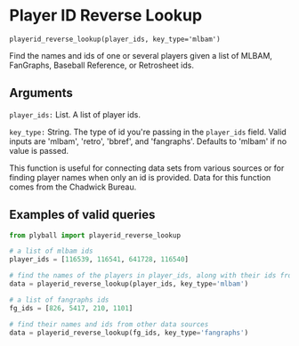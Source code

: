 # Player ID Reverse Lookup

`playerid_reverse_lookup(player_ids, key_type='mlbam')`

Find the names and ids of one or several players given a list of MLBAM, FanGraphs, Baseball Reference, or Retrosheet ids. 

## Arguments
`player_ids:` List. A list of player ids.

`key_type:` String. The type of id you're passing in the `player_ids` field. Valid inputs are 'mlbam', 'retro', 'bbref', and 'fangraphs'. Defaults to 'mlbam' if no value is passed. 
 
This function is useful for connecting data sets from various sources or for finding player names when only an id is provided. Data for this function comes from the Chadwick Bureau. 

## Examples of valid queries

```python
from plyball import playerid_reverse_lookup

# a list of mlbam ids
player_ids = [116539, 116541, 641728, 116540]

# find the names of the players in player_ids, along with their ids from other data sources
data = playerid_reverse_lookup(player_ids, key_type='mlbam')

# a list of fangraphs ids
fg_ids = [826, 5417, 210, 1101]

# find their names and ids from other data sources
data = playerid_reverse_lookup(fg_ids, key_type='fangraphs')
```
